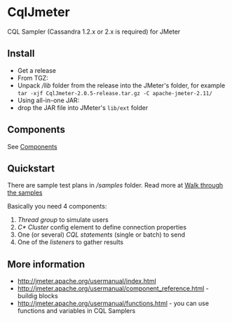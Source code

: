 CqlJmeter
=========

CQL Sampler (Cassandra 1.2.x or 2.x is required) for JMeter



Install
--------

* Get a release
* From TGZ:
 * Unpack _/lib_ folder from the release into the JMeter's folder, for example
```tar -xjf CqlJmeter-2.0.5-release.tar.gz -C apache-jmeter-2.11/```
* Using all-in-one JAR:
 * drop the JAR file into JMeter's ```lib/ext``` folder

Components
----------
See [Components](https://github.com/Mishail/CqlJmeter/wiki)


Quickstart
---------
There are sample test plans in _/samples_ folder. Read more at [Walk through the samples](https://github.com/Mishail/CqlJmeter/wiki/Walkthrough)

Basically you need 4 components:

1. _Thread group_ to simulate users
2. _C* Cluster_ config element to define connection properties
3. One (or several) _CQL statements_ (single or batch) to send
4. One of the _listeners_ to gather results


More information
------
* http://jmeter.apache.org/usermanual/index.html
* http://jmeter.apache.org/usermanual/component_reference.html - buildig blocks
* http://jmeter.apache.org/usermanual/functions.html - you can use functions and variables in CQL Samplers
